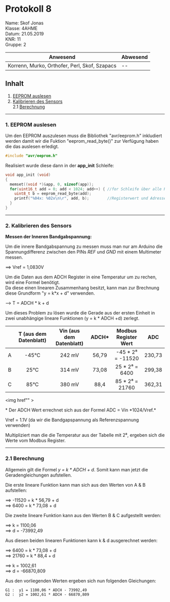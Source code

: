  # Protokoll 8 #
Name: Skof Jonas  
Klasse: 4AHME  
Datum: 21.05.2019   
KNR: 11  
Gruppe: 2  


| Anwesend  | Abwesend  |
|---|---|
| Korrenn, Murko, Orthofer, Perl, Skof, Szapacs |  -- |

## Inhalt 
1. [EEPROM auslesen](#eeprom)  
1. [Kalibrieren des Sensors](#sensor)   
2.1 [Berechnung](#berechnung)

---
### 1. EEPROM auslesen <a name="eeprom"> </a>

Um den EEPROM auszulesen muss die Bibliothek "avr/eeprom.h" inkludiert werden damit wir die Fuktion "eeprom_read_byte()" zur Verfügung haben die das auslesen erledigt.  
 
```c 
#include "avr/eeprom.h"
```

Realisiert wurde diese dann in der **app_init** Schleife:  

```c 
void app_init (void)
{
  memset((void *)&app, 0, sizeof(app));    
  for(uint16_t add = 0; add < 1024; add++) { //for Schleife über alle Register
    uint8_t b = eeprom_read_byte(add);       
    printf("%04x: %02x\n\r", add, b);        //Registerwert und Adresse werden ausgegeben
  }
}
```

---
###  2. Kalibrieren des Sensors   <a name="sensor"> </a>
**Messen der Inneren Bandgabspannung:**  

Um die innere Bandgabspannung zu messen muss man nur am Arduino die Spannungdifferenz zwischen den PINs *REF* und *GND* mit einem Multimeter messen.  

==> Vref = 1,0830V  
   
Um die Daten aus dem ADCH Register in eine Temperatur um zu rechen, wird eine Formel benötigt.  
Da diese einen linearen Zusammenhang besitzt, kann man zur Brechnung diese Grundform "y = k*x + d" verwenden.  
  
--> T = ADCH * k + d

Um dieses Problem zu lösen wurde die Gerade aus der ersten Einheit in zwei unabhängige lineare Funktionen (y = k * ADCH +d) zerlegt.

|   |T (aus dem Datenblatt)| Vin (aus dem Datenblatt)| ADCH\* |   Modbus Register Wert    |  ADC  |
|:-:|:--------------------:|:-----------------------:|:------:|:-------------------------:|:-----:|
| A |         -45°C        |           242 mV        |  56,79 |     -45 \* 2⁸ = -11520    | 230,73|
| B |          25°C        |           314 mV        |  73,08 |      25 \* 2⁸ =   6400    | 299,38|
| C |          85°C        |           380 mV        |  88,4  |      85 \* 2⁸ =  21760    | 362,31|
  

<img href"" >

\* Der ADCH Wert errechnet sich aus der Formel ADC = Vin \*1024/Vref.*

Vref = 1.1V (da wir die Bandgapspannung als Referenzspannung verwenden)

Multipliziert man die die Temperatur aus der Tabelle mit 2⁸, 
ergeben sich die Werte vom Modbus Register. 

---

###  2.1 Berechnung  <a name="berechnung"> </a>

Allgemein gilt die Formel *y = k  \* ADCH + d*. Somit kann man jetzt die Geradengleichungen aufstellen.  

 Die erste lineare Funktion kann man sich aus den Werten von A & B aufstellen: 
 
==> -11520 = k * 56,79 + d    
==>   6400 =  k * 73,08 + d     

Die zweite lineare Funktion kann aus den Werten B & C aufgestellt werden:   

==>  k = 1100,06     
==>  d = -73992,49     

Aus diesen beiden linearen Funktionen kann k & d ausgerechnet werden:   

==>  6400 = k * 73,08 + d   
==>  21760 = k * 88,4 + d    

==> k = 1002,61  
==> d = -66870,809  
  
Aus den vorliegenden Werten ergeben sich nun folgenden Gleichungen:   

    G1 :  y1 = 1100,06 * ADCH - 73992,49
    G2 :  y2 = 1002,61 * ADCH - 66870,809
